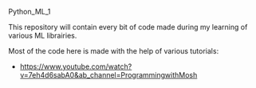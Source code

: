 Python_ML_1

This repository will contain every bit of code made during my learning of various ML librairies.

Most of the code here is made with the help of various tutorials:

* https://www.youtube.com/watch?v=7eh4d6sabA0&ab_channel=ProgrammingwithMosh
